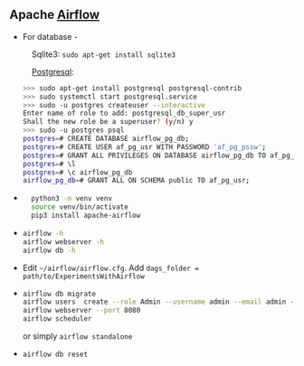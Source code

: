 ## Apache [Airflow](https://airflow.apache.org/docs/apache-airflow/stable/start.html)

* For database -

  &nbsp;&nbsp;&nbsp;&nbsp;Sqlite3: `sudo apt-get install sqlite3`
  
  &nbsp;&nbsp;&nbsp;&nbsp;[Postgresql](https://airflow.apache.org/docs/apache-airflow/stable/howto/set-up-database.html#setting-up-a-postgresql-database):
  ```bash
  >>> sudo apt-get install postgresql postgresql-contrib
  >>> sudo systemctl start postgresql.service
  >>> sudo -u postgres createuser --interactive
  Enter name of role to add: postgresql_db_super_usr
  Shall the new role be a superuser? (y/n) y
  >>> sudo -u postgres psql
  postgres=# CREATE DATABASE airflow_pg_db;
  postgres=# CREATE USER af_pg_usr WITH PASSWORD 'af_pg_pssw';
  postgres=# GRANT ALL PRIVILEGES ON DATABASE airflow_pg_db TO af_pg_usr;
  postgres=# \l
  postgres=# \c airflow_pg_db
  airflow_pg_db=# GRANT ALL ON SCHEMA public TO af_pg_usr;
  ```


* ```bash
	python3 -m venv venv
	source venv/bin/activate
	pip3 install apache-airflow
	```

* ```bash
  airflow -h
  airflow webserver -h
  airflow db -h
  ```

* Edit `~/airflow/airflow.cfg`. Add `dags_folder = path/to/ExperimentsWithAirflow`

* ```bash
  airflow db migrate
  airflow users  create --role Admin --username admin --email admin --firstname admin --lastname admin --password admin
  airflow webserver --port 8080
  airflow scheduler
  ```
  or simply `airflow standalone`

* `airflow db reset`
